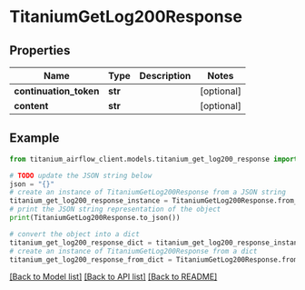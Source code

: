 # TitaniumGetLog200Response


## Properties

Name | Type | Description | Notes
------------ | ------------- | ------------- | -------------
**continuation_token** | **str** |  | [optional] 
**content** | **str** |  | [optional] 

## Example

```python
from titanium_airflow_client.models.titanium_get_log200_response import TitaniumGetLog200Response

# TODO update the JSON string below
json = "{}"
# create an instance of TitaniumGetLog200Response from a JSON string
titanium_get_log200_response_instance = TitaniumGetLog200Response.from_json(json)
# print the JSON string representation of the object
print(TitaniumGetLog200Response.to_json())

# convert the object into a dict
titanium_get_log200_response_dict = titanium_get_log200_response_instance.to_dict()
# create an instance of TitaniumGetLog200Response from a dict
titanium_get_log200_response_from_dict = TitaniumGetLog200Response.from_dict(titanium_get_log200_response_dict)
```
[[Back to Model list]](../README.md#documentation-for-models) [[Back to API list]](../README.md#documentation-for-api-endpoints) [[Back to README]](../README.md)


